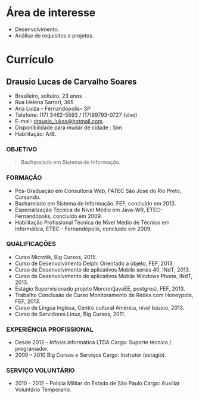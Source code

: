 Área de interesse
====

* Desenvolvimento. 
* Análise de requisitos e projetos.

Currículo
=========

## Drausio Lucas de Carvalho Soares ##

- Brasileiro, solteiro, 23 anos
- Rua Helena Sartori, 365
- Ana Luiza – Fernandópolis– SP
- Telefone: (17) 3462-5593 /  (17)99793-0727 (vivo)
- E-mail: drausio_lukas@hotmail.com.
- Disponibilidade para mudar de cidade : Sim
- Habilitação: A/B.</h3>

### OBJETIVO ###

>Bacharelado em Sistema de Informação.

### FORMAÇÃO ###

*	Pós-Graduação em Consultoria Web, FATEC São Jose do Rio Preto, Cursando.
*	Bacharelado em Sistema de Informação. FEF, concluído em 2013.
*	Especialização Técnica de Nível Médio em Java-WR, ETEC–Fernandópolis, concluído em 2009.
*	Habilitação Profissional Técnica de Nível Médio de Técnico em Informática, ETEC - Fernandópolis, concluído em 2009.

### QUALIFICAÇÕES ###

*	Curso Microtik, Big Cursos, 2015.
*	Curso de Desenvolvimento Delphi Orientado a objeto, FEF, 2013.
*	Curso de Desenvolvimento de aplicativos Mobile series 40, INdT, 2013.
*	Curso de Desenvolvimento de aplicativos Mobile Windows Phone, INdT, 2013.
*	Estágio Supervisionado projeto Mercon(javaEE, postgres), FEF, 2013.
*	Trabalho Conclusão de Curso Monitoramento de Redes com Honeypots, FEF, 2013.
*	Curso de Língua Inglesa, Centro cultural América, nível básico, 2013.
*	Curso de Servidores Linux, Big Cursos, 2011. 

### EXPERIÊNCIA PROFISSIONAL ###

*	Desde 2012 – Infosis informática LTDA
Cargo: Suporte técnico / programador.
*	2009 – 2010 Big Cursos e Serviços
Cargo: Instrutor (estágio).
	
### SERVIÇO VOLUNTÁRIO ###

*	2010 - 2012 – Policia Militar do Estado de São Paulo
Cargo: Auxiliar Voluntário Temporario.



